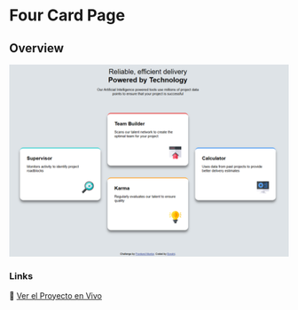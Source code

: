 # Four Card Page 

## Overview


![alt text](docs/images/image.png)

### Links

🚀 [Ver el Proyecto en Vivo](https://borghii.github.io/testimonials-grid-HTML-CSS-7/)

